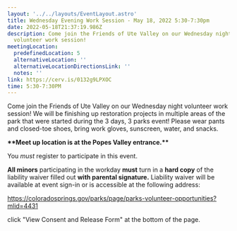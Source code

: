 ```yaml
---
layout: '../../layouts/EventLayout.astro'
title: Wednesday Evening Work Session - May 18, 2022 5:30-7:30pm
date: 2022-05-18T21:37:19.986Z
description: Come join the Friends of Ute Valley on our Wednesday night
  volunteer work session!
meetingLocation:
  predefinedLocation: 5
  alternativeLocation: ''
  alternativeLocationDirectionsLink: ''
  notes: ''
link: https://cerv.is/0132g9LPXOC
time: 5:30-7:30PM
---
```


Come join the Friends of Ute Valley on our Wednesday night volunteer work session! We will be finishing up restoration projects in multiple areas of the park that were started during the 3 days, 3 parks event! Please wear pants and closed-toe shoes, bring work gloves, sunscreen, water, and snacks.

**\*\*Meet up location is at the Popes Valley entrance.\*\***

You _must_ register to participate in this event.

**All minors** participating in the workday **must** turn in a **hard copy** of the liability waiver filled out **with parental signature.** Liability waiver will be available at event sign-in or is accessible at the following address:

<https://coloradosprings.gov/parks/page/parks-volunteer-opportunities?mlid=4431>

click "View Consent and Release Form" at the bottom of the page.
